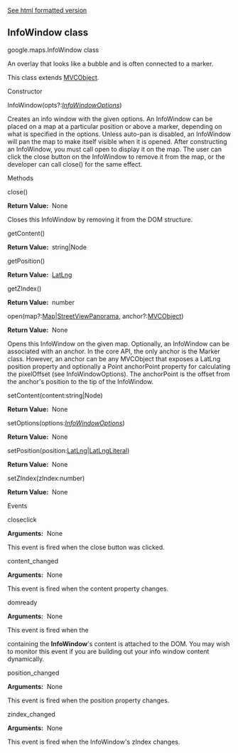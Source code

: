 [See html formatted version](https://huasofoundries.github.io/google-maps-documentation/InfoWindow.html)


InfoWindow class
----------------

google.maps.InfoWindow class

An overlay that looks like a bubble and is often connected to a marker.

This class extends [MVCObject](https://github.com/amenadiel/google-maps-documentation/blob/master/docs/MVCObject.md).

Constructor

InfoWindow(opts?:[_InfoWindowOptions_](https://github.com/amenadiel/google-maps-documentation/blob/master/docs/InfoWindowOptions.md))

Creates an info window with the given options. An InfoWindow can be placed on a map at a particular position or above a marker, depending on what is specified in the options. Unless auto-pan is disabled, an InfoWindow will pan the map to make itself visible when it is opened. After constructing an InfoWindow, you must call open to display it on the map. The user can click the close button on the InfoWindow to remove it from the map, or the developer can call close() for the same effect.

Methods

close()

**Return Value:**  None

Closes this InfoWindow by removing it from the DOM structure.

getContent()

**Return Value:**  string|Node

getPosition()

**Return Value:**  [LatLng](https://github.com/amenadiel/google-maps-documentation/blob/master/docs/LatLng.md)

getZIndex()

**Return Value:**  number

open(map?:[Map](https://github.com/amenadiel/google-maps-documentation/blob/master/docs/Map.md)|[StreetViewPanorama](https://github.com/amenadiel/google-maps-documentation/blob/master/docs/StreetViewPanorama.md), anchor?:[MVCObject](https://github.com/amenadiel/google-maps-documentation/blob/master/docs/MVCObject.md))

**Return Value:**  None

Opens this InfoWindow on the given map. Optionally, an InfoWindow can be associated with an anchor. In the core API, the only anchor is the Marker class. However, an anchor can be any MVCObject that exposes a LatLng position property and optionally a Point anchorPoint property for calculating the pixelOffset (see InfoWindowOptions). The anchorPoint is the offset from the anchor's position to the tip of the InfoWindow.

setContent(content:string|Node)

**Return Value:**  None

setOptions(options:[_InfoWindowOptions_](https://github.com/amenadiel/google-maps-documentation/blob/master/docs/InfoWindowOptions.md))

**Return Value:**  None

setPosition(position:[LatLng](https://github.com/amenadiel/google-maps-documentation/blob/master/docs/LatLng.md)|[LatLngLiteral](https://github.com/amenadiel/google-maps-documentation/blob/master/docs/LatLngLiteral.md))

**Return Value:**  None

setZIndex(zIndex:number)

**Return Value:**  None

Events

closeclick

**Arguments:**  None

This event is fired when the close button was clicked.

content\_changed

**Arguments:**  None

This event is fired when the content property changes.

domready

**Arguments:**  None

This event is fired when the <div> containing the **InfoWindow**'s content is attached to the DOM. You may wish to monitor this event if you are building out your info window content dynamically.

position\_changed

**Arguments:**  None

This event is fired when the position property changes.

zindex\_changed

**Arguments:**  None

This event is fired when the InfoWindow's zIndex changes.